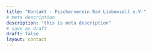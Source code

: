 ```yaml
---
title: "Kontakt - Fischerverein Bad Liebenzell e.V."
# meta description
description: "this is meta description"
# save as draft
draft: false
layout: contact
---
```

